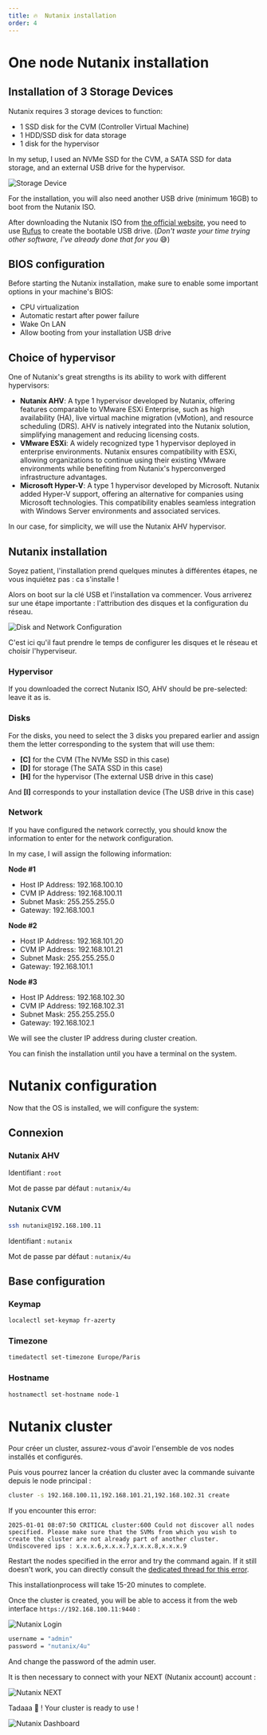 ```yaml
---
title: 🔥  Nutanix installation
order: 4
---
```


# One node Nutanix installation

## Installation of 3 Storage Devices

Nutanix requires 3 storage devices to function:
 - 1 SSD disk for the CVM (Controller Virtual Machine)
 - 1 HDD/SSD disk for data storage
 - 1 disk for the hypervisor

In my setup, I used an NVMe SSD for the CVM, a SATA SSD for data storage, and an external USB drive for the hypervisor.

 <img src="../assets/images/storage.png" alt="Storage Device" style="max-width: 100%; height: auto; display: block; margin-left: auto; margin-right: auto;">

For the installation, you will also need another USB drive (minimum 16GB) to boot from the Nutanix ISO.

After downloading the Nutanix ISO from [the official website](https://www.nutanix.com/products/community-edition/register), you need to use [Rufus](https://rufus.ie/en/) to create the bootable USB drive. (*Don't waste your time trying other software, I've already done that for you* 😅)

## BIOS configuration

Before starting the Nutanix installation, make sure to enable some important options in your machine's BIOS:
- CPU virtualization
- Automatic restart after power failure
- Wake On LAN
- Allow booting from your installation USB drive

## Choice of hypervisor

One of Nutanix's great strengths is its ability to work with different hypervisors:
- **Nutanix AHV**: A type 1 hypervisor developed by Nutanix, offering features comparable to VMware ESXi Enterprise, such as high availability (HA), live virtual machine migration (vMotion), and resource scheduling (DRS). AHV is natively integrated into the Nutanix solution, simplifying management and reducing licensing costs.
- **VMware ESXi**: A widely recognized type 1 hypervisor deployed in enterprise environments. Nutanix ensures compatibility with ESXi, allowing organizations to continue using their existing VMware environments while benefiting from Nutanix's hyperconverged infrastructure advantages.
- **Microsoft Hyper-V**: A type 1 hypervisor developed by Microsoft. Nutanix added Hyper-V support, offering an alternative for companies using Microsoft technologies. This compatibility enables seamless integration with Windows Server environments and associated services.

In our case, for simplicity, we will use the Nutanix AHV hypervisor.

## Nutanix installation

Soyez patient, l'installation prend quelques minutes à différentes étapes, ne vous inquiétez pas : ca s'installe !

Alors on boot sur la clé USB et l'installation va commencer. Vous arriverez sur une étape importante : l'attribution des disques et la configuration du réseau.

<img src="../assets/images/nutanix_disk_network.png" alt="Disk and Network Configuration" style="max-width: 100%; height: auto; display: block; margin-left: auto; margin-right: auto;">

C'est ici qu'il faut prendre le temps de configurer les disques et le réseau et choisir l'hyperviseur.

### Hypervisor

If you downloaded the correct Nutanix ISO, AHV should be pre-selected: leave it as is.

### Disks

For the disks, you need to select the 3 disks you prepared earlier and assign them the letter corresponding to the system that will use them:
 - **[C]** for the CVM (The NVMe SSD in this case)
 - **[D]** for storage (The SATA SSD in this case)
 - **[H]** for the hypervisor (The external USB drive in this case)

 And **[I]** corresponds to your installation device (The USB drive in this case)

### Network

If you have configured the network correctly, you should know the information to enter for the network configuration.

In my case, I will assign the following information:

**Node #1**
- Host IP Address: 192.168.100.10
- CVM IP Address: 192.168.100.11
- Subnet Mask: 255.255.255.0
- Gateway: 192.168.100.1

**Node #2**
- Host IP Address: 192.168.101.20
- CVM IP Address: 192.168.101.21
- Subnet Mask: 255.255.255.0
- Gateway: 192.168.101.1

**Node #3**
- Host IP Address: 192.168.102.30
- CVM IP Address: 192.168.102.31
- Subnet Mask: 255.255.255.0
- Gateway: 192.168.102.1

We will see the cluster IP address during cluster creation.

You can finish the installation until you have a terminal on the system.

# Nutanix configuration

Now that the OS is installed, we will configure the system:

## Connexion

### Nutanix AHV
Identifiant : `root`

Mot de passe par défaut : `nutanix/4u`

### Nutanix CVM 

```bash
ssh nutanix@192.168.100.11
```

Identifiant : `nutanix`

Mot de passe par défaut : `nutanix/4u`

## Base configuration

### Keymap

```bash
localectl set-keymap fr-azerty
```

### Timezone

```bash
timedatectl set-timezone Europe/Paris
```

### Hostname

```bash
hostnamectl set-hostname node-1
```

# Nutanix cluster

Pour créer un cluster, assurez-vous d'avoir l'ensemble de vos nodes installés et configurés.

Puis vous pourrez lancer la création du cluster avec la commande suivante depuis le node principal :

```bash
cluster -s 192.168.100.11,192.168.101.21,192.168.102.31 create
```

If you encounter this error:
```
2025-01-01 08:07:50 CRITICAL cluster:600 Could not discover all nodes specified. Please make sure that the SVMs from which you wish to create the cluster are not already part of another cluster. Undiscovered ips : x.x.x.6,x.x.x.7,x.x.x.8,x.x.x.9
```

Restart the nodes specified in the error and try the command again.
If it still doesn't work, you can directly consult the [dedicated thread for this error](https://portal.nutanix.com/page/documents/kbs/details?targetId=kA032000000TTkvCAG).

This installationprocess will take 15-20 minutes to complete.

Once the cluster is created, you will be able to access it from the web interface `https://192.168.100.11:9440` :

<img src="../assets/images/nutanix_login.png" alt="Nutanix Login" style="max-width: 100%; height: auto; display: block; margin-left: auto; margin-right: auto;">

```bash
username = "admin"
password = "nutanix/4u"
```

And change the password of the admin user.

It is then necessary to connect with your NEXT (Nutanix account) account :

<img src="../assets/images/nutanix_next.png" alt="Nutanix NEXT" style="max-width: 100%; height: auto; display: block; margin-left: auto; margin-right: auto;">


Tadaaa 🎉 ! Your cluster is ready to use !

<img src="../assets/images/nutanix_dashboard_1.png" alt="Nutanix Dashboard" style="max-width: 100%; height: auto; display: block; margin-left: auto; margin-right: auto;">